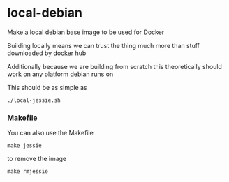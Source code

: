 # local-debian

Make a local debian base image to be used for Docker

Building locally means we can trust the thing much more than stuff downloaded by docker hub

Additionally because we are building from scratch this theoretically should work on any platform debian runs on

This should be as simple as

```
./local-jessie.sh
```

### Makefile

You can also use the Makefile

```
make jessie
```

to remove the image

```
make rmjessie
```
